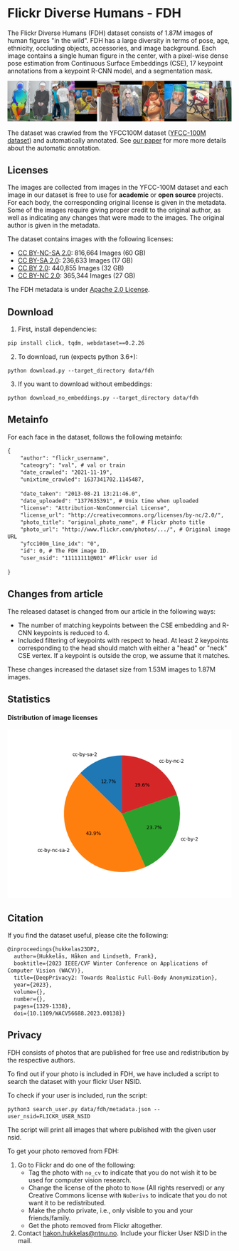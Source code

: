 # Flickr Diverse Humans - FDH
The Flickr Diverse Humans (FDH) dataset consists of 1.87M images of human figures "in the wild".
FDH has a large diversity in terms of pose, age, ethnicity, occluding objects, accessories, and image background.
Each image contains a single human figure in the center, with a pixel-wise dense pose estimation from Continuous Surface Embeddings (CSE), 17 keypoint annotations from a keypoint R-CNN model, and a segmentation mask.

![](media/header_im.png)

The dataset was crawled from the YFCC100M dataset ([YFCC-100M dataset](http://projects.dfki.uni-kl.de/yfcc100m/)) and automatically annotated.
See [our paper]() for more more details about the automatic annotation.



## Licenses
The images are collected from images in the YFCC-100M dataset and each image in our dataset is free to use for **academic** or **open source** projects.
For each body, the corresponding original license is given in the metadata. Some of the images require giving proper credit to the original author, as well as indicating any changes that were made to the images. The original author is given in the metadata.

The dataset contains images with the following licenses:
- [CC BY-NC-SA 2.0](https://creativecommons.org/licenses/by-nc-sa/2.0/): 816,664 Images (60 GB)
- [CC BY-SA 2.0](https://creativecommons.org/licenses/by-sa/2.0/): 236,633 Images (17 GB)
- [CC BY 2.0](https://creativecommons.org/licenses/by/2.0/): 440,855 Images (32 GB)
- [CC BY-NC 2.0](https://creativecommons.org/licenses/by-nc/2.0/): 365,344 Images (27 GB)

The FDH metadata is under [Apache 2.0 License](https://www.apache.org/licenses/LICENSE-2.0).

## Download

1. First, install dependencies:

```bash
pip install click, tqdm, webdataset==0.2.26
```

2. To download, run (expects python 3.6+): 

```
python download.py --target_directory data/fdh
```

3. If you want to download without embeddings:
```
python download_no_embeddings.py --target_directory data/fdh
```

## Metainfo
For each face in the dataset, follows the following metainfo:

```
{
    "author": "flickr_username",
    "cateogry": "val", # val or train
    "date_crawled": "2021-11-19",
    "unixtime_crawled": 1637341702.1145487,

    "date_taken": "2013-08-21 13:21:46.0",
    "date_uploaded": "1377635391", # Unix time when uploaded
    "license": "Attribution-NonCommercial License",
    "license_url": "http://creativecommons.org/licenses/by-nc/2.0/",
    "photo_title": "original_photo_name", # Flickr photo title
    "photo_url": "http://www.flickr.com/photos/.../", # Original image URL
    "yfcc100m_line_idx": "0",
    "id": 0, # The FDH image ID.
    "user_nsid": "11111111@N01" #Flickr user id

}
```
## Changes from article
The released dataset is changed from our article in the following ways:
- The number of matching keypoints between the CSE embedding and R-CNN keypoints is reduced to 4.
- Included filtering of keypoints with respect to head. At least 2 keypoints corresponding to the head should match with either a "head" or "neck" CSE vertex. If a keypoint is outside the crop, we assume that it matches.

These changes increased the dataset size from 1.53M images to 1.87M images.  


## Statistics
#### Distribution of image licenses

![](media/license_pie.png)

## Citation
If you find the dataset useful, please cite the following:
```
@inproceedings{hukkelas23DP2,
  author={Hukkelås, Håkon and Lindseth, Frank},
  booktitle={2023 IEEE/CVF Winter Conference on Applications of Computer Vision (WACV)}, 
  title={DeepPrivacy2: Towards Realistic Full-Body Anonymization}, 
  year={2023},
  volume={},
  number={},
  pages={1329-1338},
  doi={10.1109/WACV56688.2023.00138}}
```

## Privacy
FDH consists of photos that are published for free use and redistribution by the respective authors.

To find out if your photo is included in FDH, we have included a script to search the dataset with your flickr User NSID.

To check if your user is included, run the script:
```
python3 search_user.py data/fdh/metadata.json --user_nsid=FLICKR_USER_NSID
```
The script will print all images that where published with the given user nsid.

To get your photo removed from FDH:

1. Go to Flickr and do one of the following:
    - Tag the photo with `no_cv` to indicate that you do not wish it to be used for computer vision research.
    - Change the license of the photo to `None` (All rights reserved) or any Creative Commons license with `NoDerivs` to indicate that you do not want it to be redistributed.
    - Make the photo private, i.e., only visible to you and your friends/family.
    - Get the photo removed from Flickr altogether.
2. Contact [hakon.hukkelas@ntnu.no](mailto:hakon.hukkelas@ntnu.no). Include your flicker User NSID in the mail.
